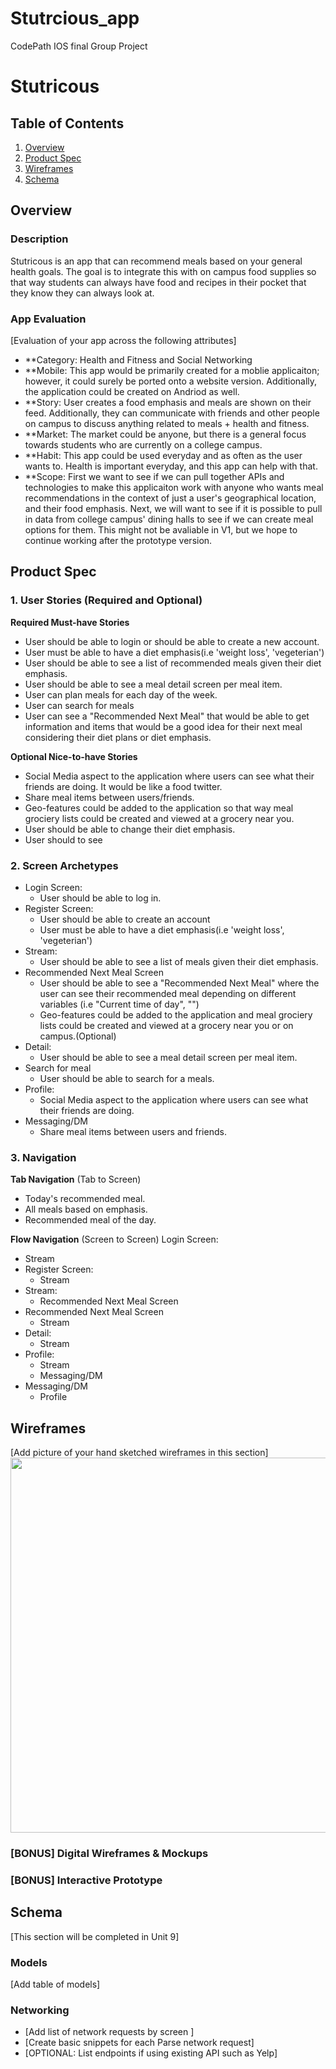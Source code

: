 # Stutrcious_app
CodePath IOS final Group Project 
 # Stutricous 

## Table of Contents
1. [Overview](#Overview)
3. [Product Spec](#Product-Spec)
4. [Wireframes](#Wireframes)
5. [Schema](#Schema)

## Overview
### Description
Stutricous is an app that can recommend meals based on your general health goals. The goal is to integrate this with on campus food supplies so that way students can always have food and recipes in their pocket that they know they can always look at. 

### App Evaluation
[Evaluation of your app across the following attributes]
- **Category: Health and Fitness and Social Networking
- **Mobile: This app would be primarily created for a moblie applicaiton; however, it could surely be ported onto a website version. Additionally, the application could be created on Andriod as well. 
- **Story: User creates a food emphasis and meals are shown on their feed. Additionally, they can communicate with friends and other people on campus to discuss anything related to meals + health and fitness.  
- **Market: The market could be anyone, but there is a general focus towards students who are currently on a college campus. 
- **Habit: This app could be used everyday and as often as the user wants to. Health is important everyday, and this app can help with that. 
- **Scope: First we want to see if we can pull together APIs and technologies to make this applicaiton work with anyone who wants meal recommendations in the context of just a user's geographical location, and their food emphasis. Next, we will want to see if it is possible to pull in data from college campus' dining halls to see if we can create meal options for them. This might not be avaliable in V1, but we hope to continue working after the prototype version. 

## Product Spec

### 1. User Stories (Required and Optional)

**Required Must-have Stories**
* User should be able to login or should be able to create a new account.
* User must be able to have a diet emphasis(i.e 'weight loss', 'vegeterian')
* User should be able to see a list of recommended meals given their diet emphasis.
* User should be able to see a meal detail screen per meal item. 
* User can plan meals for each day of the week.
* User can search for meals
* User can see a "Recommended Next Meal" that would be able to get information and items that would be a good idea for their next meal considering their diet plans or diet emphasis.


**Optional Nice-to-have Stories**
* Social Media aspect to the application where users can see what their friends are doing. It would be like a food twitter.
* Share meal items between users/friends. 
* Geo-features could be added to the application so that way meal grociery lists could be created and viewed at a grocery near you.
* User should be able to change their diet emphasis. 
* User should to see 

### 2. Screen Archetypes
* Login Screen:
   * User should be able to log in.
* Register Screen:
   * User should be able to create an account 
   * User must be able to have a diet emphasis(i.e 'weight loss', 'vegeterian')
* Stream:
   * User should be able to see a list of meals given their diet emphasis.
* Recommended Next Meal Screen
   * User should be able to see a "Recommended Next Meal" where the user can see their recommended meal depending on different variables (i.e "Current time of day", "")
   * Geo-features could be added to the application and meal grociery lists could be created and viewed at a grocery near you or on campus.(Optional)
* Detail:
   * User should be able to see a meal detail screen per meal item.
* Search for meal 
   * User should be able to search for a meals. 
* Profile:
   * Social Media aspect to the application where users can see what their friends are doing. 
* Messaging/DM
   * Share meal items between users and friends.

 
### 3. Navigation

**Tab Navigation** (Tab to Screen)
* Today's recommended meal. 
* All meals based on emphasis.
* Recommended meal of the day.

**Flow Navigation** (Screen to Screen)
 Login Screen:
   * Stream
* Register Screen:
   * Stream
* Stream:
   * Recommended Next Meal Screen
* Recommended Next Meal Screen
   * Stream 
* Detail:
   * Stream 
* Profile:
   * Stream
   * Messaging/DM
* Messaging/DM 
   * Profile

## Wireframes
[Add picture of your hand sketched wireframes in this section]
<img src="YOUR_WIREFRAME_IMAGE_URL" width=600>
### [BONUS] Digital Wireframes & Mockups
### [BONUS] Interactive Prototype
## Schema 
[This section will be completed in Unit 9]
### Models
[Add table of models]
### Networking
- [Add list of network requests by screen ]
- [Create basic snippets for each Parse network request]
- [OPTIONAL: List endpoints if using existing API such as Yelp]

